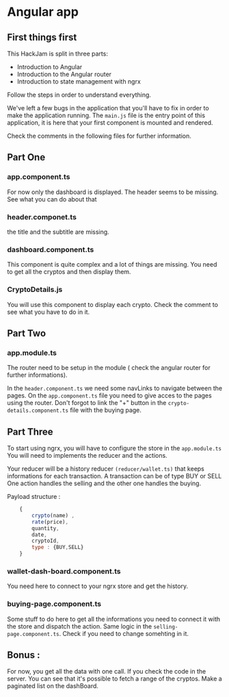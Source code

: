 # Angular app

## First things first

This HackJam is split in three parts:

- Introduction to Angular
- Introduction to the Angular router
- Introduction to state management with ngrx 

Follow the steps in order to understand everything.

We've left a few bugs in the application that you'll have to fix in order to make the application running.
The `main.js` file is the entry point of this application, it is here that your first component is mounted and rendered.

Check the comments in the following files for further information.

## Part One

### app.component.ts

For now only the dashboard is displayed. The header seems to be missing.
See what you can do about that

### header.componet.ts

the title and the subtitle are missing. 

### dashboard.component.ts

This component is quite complex and a lot of things are missing.
You need to get all the cryptos and then display them.


### CryptoDetails.js

You will use this component to display each crypto. Check the comment to see what you have to do in it.


## Part Two 

### app.module.ts

The router need to be setup in the module ( check the angular router for further informations).

In the `header.component.ts` we need some navLinks to navigate between the pages.
On the `app.component.ts` file you need to give acces to the pages using the router.
Don't forgot to link the  "+" button in the `crypto-details.component.ts` file with the buying page.


## Part Three 

To start using ngrx, you will have to configure the store in the `app.module.ts`
You will need to implements the reducer and the actions.

Your reducer will be a history reducer `(reducer/wallet.ts)` that keeps informations for each transaction. A transaction can be of type BUY or SELL One action handles the selling and the other one handles the buying.


Payload structure :

```javascript
    {
        crypto(name) ,
        rate(price),
        quantity,
        date,
        cryptoId,
        type : {BUY,SELL}
    }
```

### wallet-dash-board.component.ts

You need here to connect to your ngrx store and get the history.

### buying-page.component.ts
Some stuff to do here to get all the informations you need to connect it with the store and dispatch the action.
Same logic in the `selling-page.component.ts`. Check if you need to change somehting in it.

## Bonus :

For now, you get all the data with one call. If you check the code in the server. You can see that it's possible to fetch a range of the cryptos.
Make a paginated list on the dashBoard.
